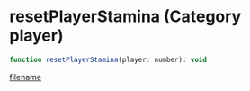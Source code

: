 # resetPlayerStamina (Category player)

```js
function resetPlayerStamina(player: number): void
```

[filename](resetPlayerStamina_m.md ':include')